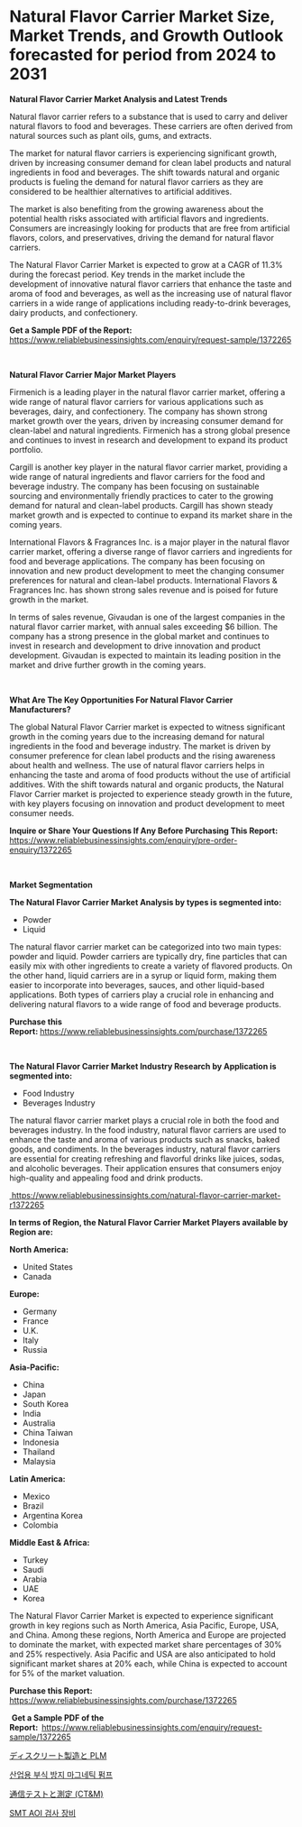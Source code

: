 <p><h1>Natural Flavor Carrier Market Size, Market Trends, and Growth Outlook forecasted for period from 2024 to 2031</h1></p><p><strong>Natural Flavor Carrier Market Analysis and Latest Trends</strong></p>
<p><p>Natural flavor carrier refers to a substance that is used to carry and deliver natural flavors to food and beverages. These carriers are often derived from natural sources such as plant oils, gums, and extracts.</p><p>The market for natural flavor carriers is experiencing significant growth, driven by increasing consumer demand for clean label products and natural ingredients in food and beverages. The shift towards natural and organic products is fueling the demand for natural flavor carriers as they are considered to be healthier alternatives to artificial additives.</p><p>The market is also benefiting from the growing awareness about the potential health risks associated with artificial flavors and ingredients. Consumers are increasingly looking for products that are free from artificial flavors, colors, and preservatives, driving the demand for natural flavor carriers.</p><p>The Natural Flavor Carrier Market is expected to grow at a CAGR of 11.3% during the forecast period. Key trends in the market include the development of innovative natural flavor carriers that enhance the taste and aroma of food and beverages, as well as the increasing use of natural flavor carriers in a wide range of applications including ready-to-drink beverages, dairy products, and confectionery.</p></p>
<p><strong>Get a Sample PDF of the Report:&nbsp;</strong> <a href="https://www.reliablebusinessinsights.com/enquiry/request-sample/1372265">https://www.reliablebusinessinsights.com/enquiry/request-sample/1372265</a></p>
<p>&nbsp;</p>
<p><strong>Natural Flavor Carrier Major Market Players</strong></p>
<p><p>Firmenich is a leading player in the natural flavor carrier market, offering a wide range of natural flavor carriers for various applications such as beverages, dairy, and confectionery. The company has shown strong market growth over the years, driven by increasing consumer demand for clean-label and natural ingredients. Firmenich has a strong global presence and continues to invest in research and development to expand its product portfolio.</p><p>Cargill is another key player in the natural flavor carrier market, providing a wide range of natural ingredients and flavor carriers for the food and beverage industry. The company has been focusing on sustainable sourcing and environmentally friendly practices to cater to the growing demand for natural and clean-label products. Cargill has shown steady market growth and is expected to continue to expand its market share in the coming years.</p><p>International Flavors & Fragrances Inc. is a major player in the natural flavor carrier market, offering a diverse range of flavor carriers and ingredients for food and beverage applications. The company has been focusing on innovation and new product development to meet the changing consumer preferences for natural and clean-label products. International Flavors & Fragrances Inc. has shown strong sales revenue and is poised for future growth in the market.</p><p>In terms of sales revenue, Givaudan is one of the largest companies in the natural flavor carrier market, with annual sales exceeding $6 billion. The company has a strong presence in the global market and continues to invest in research and development to drive innovation and product development. Givaudan is expected to maintain its leading position in the market and drive further growth in the coming years.</p></p>
<p>&nbsp;</p>
<p><strong>What Are The Key Opportunities For Natural Flavor Carrier Manufacturers?</strong></p>
<p><p>The global Natural Flavor Carrier market is expected to witness significant growth in the coming years due to the increasing demand for natural ingredients in the food and beverage industry. The market is driven by consumer preference for clean label products and the rising awareness about health and wellness. The use of natural flavor carriers helps in enhancing the taste and aroma of food products without the use of artificial additives. With the shift towards natural and organic products, the Natural Flavor Carrier market is projected to experience steady growth in the future, with key players focusing on innovation and product development to meet consumer needs.</p></p>
<p><strong>Inquire or Share Your Questions If Any Before Purchasing This Report:</strong> <a href="https://www.reliablebusinessinsights.com/enquiry/pre-order-enquiry/1372265">https://www.reliablebusinessinsights.com/enquiry/pre-order-enquiry/1372265</a></p>
<p>&nbsp;</p>
<p><strong>Market Segmentation</strong></p>
<p><strong>The Natural Flavor Carrier Market Analysis by types is segmented into:</strong></p>
<p><ul><li>Powder</li><li>Liquid</li></ul></p>
<p><p>The natural flavor carrier market can be categorized into two main types: powder and liquid. Powder carriers are typically dry, fine particles that can easily mix with other ingredients to create a variety of flavored products. On the other hand, liquid carriers are in a syrup or liquid form, making them easier to incorporate into beverages, sauces, and other liquid-based applications. Both types of carriers play a crucial role in enhancing and delivering natural flavors to a wide range of food and beverage products.</p></p>
<p><strong>Purchase this Report:&nbsp;</strong><a href="https://www.reliablebusinessinsights.com/purchase/1372265">https://www.reliablebusinessinsights.com/purchase/1372265</a></p>
<p>&nbsp;</p>
<p><strong>The Natural Flavor Carrier Market Industry Research by Application is segmented into:</strong></p>
<p><ul><li>Food Industry</li><li>Beverages Industry</li></ul></p>
<p><p>The natural flavor carrier market plays a crucial role in both the food and beverages industry. In the food industry, natural flavor carriers are used to enhance the taste and aroma of various products such as snacks, baked goods, and condiments. In the beverages industry, natural flavor carriers are essential for creating refreshing and flavorful drinks like juices, sodas, and alcoholic beverages. Their application ensures that consumers enjoy high-quality and appealing food and drink products.</p></p>
<p><a href="https://www.reliablebusinessinsights.com/natural-flavor-carrier-market-r1372265">&nbsp;https://www.reliablebusinessinsights.com/natural-flavor-carrier-market-r1372265</a></p>
<p><strong>In terms of Region, the Natural Flavor Carrier Market Players available by Region are:</strong></p>
<p>
    <p> <strong> North America: </strong>
        <ul>
            <li>United States</li>
            <li>Canada</li>
        </ul>
        </p> 
    <p> <strong> Europe: </strong>
        <ul>
            <li>Germany</li>
            <li>France</li>
            <li>U.K.</li>
            <li>Italy</li>
            <li>Russia</li>
        </ul>
        </p> 
    <p> <strong> Asia-Pacific: </strong>
        <ul>
            <li>China</li>
            <li>Japan</li>
            <li>South Korea</li>
            <li>India</li>
            <li>Australia</li>
            <li>China Taiwan</li>
            <li>Indonesia</li>
            <li>Thailand</li>
            <li>Malaysia</li>
        </ul>
        </p> 
    <p> <strong> Latin America: </strong>
        <ul>
            <li>Mexico</li>
            <li>Brazil</li>
            <li>Argentina Korea</li>
            <li>Colombia</li>
        </ul>
        </p> 
    <p> <strong> Middle East & Africa: </strong>
        <ul>
            <li>Turkey</li>
            <li>Saudi</li>
            <li>Arabia</li>
            <li>UAE</li>
            <li>Korea</li>
        </ul>
    </p>
    </p>
<p><p>The Natural Flavor Carrier Market is expected to experience significant growth in key regions such as North America, Asia Pacific, Europe, USA, and China. Among these regions, North America and Europe are projected to dominate the market, with expected market share percentages of 30% and 25% respectively. Asia Pacific and USA are also anticipated to hold significant market shares at 20% each, while China is expected to account for 5% of the market valuation.</p></p>
<p><strong>Purchase this Report: </strong><a href="https://www.reliablebusinessinsights.com/purchase/1372265">https://www.reliablebusinessinsights.com/purchase/1372265</a></p>
<p>&nbsp;<strong>Get a Sample PDF of the Report:&nbsp;&nbsp;</strong><a href="https://www.reliablebusinessinsights.com/enquiry/request-sample/1372265">https://www.reliablebusinessinsights.com/enquiry/request-sample/1372265</a></p>
<p><strong></strong></p>
<p><p><a href="https://medium.com/@dixiegrimes2023/%E9%9B%A2%E6%95%A3%E8%A3%BD%E9%80%A0%E3%81%A8plm%E5%B8%82%E5%A0%B4%E3%83%AC%E3%83%9D%E3%83%BC%E3%83%88%E3%81%AF-%E3%81%93%E3%81%AE%E5%B8%82%E5%A0%B4%E3%81%AE%E6%9C%80%E6%96%B0%E3%81%AE%E3%83%88%E3%83%AC%E3%83%B3%E3%83%89%E3%81%A8%E6%88%90%E9%95%B7%E6%A9%9F%E4%BC%9A%E3%82%92%E6%98%8E%E3%82%89%E3%81%8B%E3%81%AB%E3%81%97%E3%81%A6%E3%81%84%E3%81%BE%E3%81%99-09b8a687b1e4">ディスクリート製造と PLM</a></p><p><a href="https://medium.com/@darrickdibbert2022/%EC%82%B0%EC%97%85%EC%9A%A9-%EB%B6%80%EC%8B%9D-%EB%B0%A9%EC%A7%80-%EC%9E%90%EA%B8%B0-%ED%8E%8C%ED%94%84-%EC%8B%9C%EC%9E%A5-%EB%B3%B4%EA%B3%A0%EC%84%9C%EB%8A%94-%EC%9D%B4-%EC%8B%9C%EC%9E%A5%EC%9D%98-%EC%B5%9C%EC%8B%A0-%ED%8A%B8%EB%A0%8C%EB%93%9C%EC%99%80-%EC%84%B1%EC%9E%A5-%EA%B8%B0%ED%9A%8C%EB%A5%BC-%EB%B3%B4%EC%97%AC%EC%A4%8D%EB%8B%88%EB%8B%A4-b70517df4896">산업용 부식 방지 마그네틱 펌프</a></p><p><a href="https://medium.com/@torreyjones1910/%E9%80%9A%E4%BF%A1%E3%83%86%E3%82%B9%E3%83%88%E3%81%8A%E3%82%88%E3%81%B3%E8%A8%88%E6%B8%AC-ct-m-%E5%B8%82%E5%A0%B4%E3%81%AE%E5%88%86%E6%9E%90%E3%81%A82024%E5%B9%B4%E3%81%8B%E3%82%892031%E5%B9%B4%E3%81%BE%E3%81%A7%E3%81%AE%E4%BA%88%E6%B8%AC%E3%82%B5%E3%82%A4%E3%82%BA-7a9b0ea032d9">通信テストと測定 (CT&M)</a></p><p><a href="https://medium.com/@kylevasquez266/smt-aoi-%EA%B2%80%EC%82%AC%EC%9E%A5%EB%B9%84-%EC%8B%9C%EC%9E%A5-2031%EB%85%84%EA%B9%8C%EC%A7%80%EC%9D%98-%ED%8A%B8%EB%A0%8C%EB%93%9C-%EC%98%88%EC%B8%A1-%EB%B0%8F-%EA%B2%BD%EC%9F%81-%EB%B6%84%EC%84%9D-90fc6bc2634e">SMT AOI 검사 장비</a></p></p>
